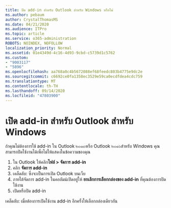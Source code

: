 ```yaml
---
title: ปิด add-in สำหรับ Outlook สำหรับ Windows หรือไม่
ms.author: pebaum
author: CrystalThomasMS
ms.date: 04/21/2020
ms.audience: ITPro
ms.topic: article
ms.service: o365-administration
ROBOTS: NOINDEX, NOFOLLOW
localization_priority: Normal
ms.assetid: 01e4349d-4c16-4d93-9cbd-c5739d1c5762
ms.custom:
- "9003117"
- "5896"
ms.openlocfilehash: aa768a0c4b5672088ef68feedc803b4775e9dc2e
ms.sourcegitcommit: c6692ce0fa1358ec3529e59ca0ecdfdea4cdc759
ms.translationtype: MT
ms.contentlocale: th-TH
ms.lasthandoff: 09/14/2020
ms.locfileid: "47803900"
---
```

# <a name="turn-an-add-in-off-for-outlook-for-windows"></a>เปิด add-in สำหรับ Outlook สำหรับ Windows

ถ้าคุณไม่ต้องการใช้ add-in ใน Outlook ๒๐๑๓หรือ Outlook ๒๐๑๖สำหรับ Windows คุณสามารถปิดใช้งานได้เพื่อไม่ให้แสดงในข้อความของคุณ  

1. ใน Outlook ให้คลิก**ไฟล์ > จัดการ add-in**
2. คลิก  **จัดการ add-in**
3. เคล็ดลับ: ซึ่งจะเป็นการเปิด Outlook บนเว็บ
4. ภายใต้จัดการ add-in ในคอลัมน์เปิดอยู่ให้ **ยกเลิกการเลือกกล่องของ add-in**  ที่คุณต้องการปิดใช้งาน
5. เปิดหรือปิด add-in

เคล็ดลับ: เมื่อต้องการเปิดใช้งาน add-in อีกครั้งให้เลือกกล่องเดียวกัน

